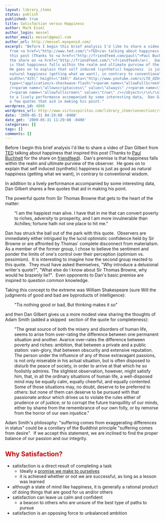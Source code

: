 ```yaml
---
layout: library_items
status: publish
published: true
title: Satisfaction versus Happiness
author: Mark Essel
author_login: messel
author_email: messel@gmail.com
author_url: http://messel.myopenid.com/
excerpt: "Before I begin this brief analysis I'd like to share a video of Dan Gilbert
  from <a href=\"http://www.ted.com/\">TED</a> talking about happiness that inspired
  this post (Thanks to <a href=\"http://friendfeed.com/paul\">Paul Buchheit</a> for
  the share on <a href=\"http://friendfeed.com/\">friendfeed</a>).  Dan's premise
  is that happiness falls within the realm and ultimate purview of the observer. 
  He goes on to explain that self induced (synthetic) happiness  is just as good as
  natural happiness (getting what we want), in contrary to conventional wisdom.\r\n\r\n<object
  width=\"425\" height=\"344\" data=\"http://www.youtube.com/v/LTO_dZUvbJA&amp;hl=en&amp;fs=1\"
  type=\"application/x-shockwave-flash\"><param name=\"allowFullScreen\" value=\"true\"
  /><param name=\"allowscriptaccess\" value=\"always\" /><param name=\"src\" value=\"http://www.youtube.com/v/LTO_dZUvbJA&amp;hl=en&amp;fs=1\"
  /><param name=\"allowfullscreen\" value=\"true\" /></object>\r\n\r\nIn addition
  to a lively performance accompanied by some interesting data,  Dan Gilbert shares
  a few quotes that aid in making his point."
wordpress_id: 4808
wordpress_url: http://www.victusspiritus.com/library_item/connection//satisfaction-versus-happiness/
date: '2009-05-31 04:29:08 -0400'
date_gmt: '2009-05-31 11:29:08 -0400'
categories: []
tags: []
comments: []
---
```

<p>Before I begin this brief analysis I'd like to share a video of Dan Gilbert from <a href="http://www.ted.com/">TED</a> talking about happiness that inspired this post (Thanks to <a href="http://friendfeed.com/paul">Paul Buchheit</a> for the share on <a href="http://friendfeed.com/">friendfeed</a>).  Dan's premise is that happiness falls within the realm and ultimate purview of the observer.  He goes on to explain that self induced (synthetic) happiness  is just as good as natural happiness (getting what we want), in contrary to conventional wisdom.</p>
<p><object width="425" height="344" data="http://www.youtube.com/v/LTO_dZUvbJA&amp;hl=en&amp;fs=1" type="application/x-shockwave-flash"><param name="allowFullScreen" value="true" /><param name="allowscriptaccess" value="always" /><param name="src" value="http://www.youtube.com/v/LTO_dZUvbJA&amp;hl=en&amp;fs=1" /><param name="allowfullscreen" value="true" /></object></p>
<p>In addition to a lively performance accompanied by some interesting data,  Dan Gilbert shares a few quotes that aid in making his point.<a id="more"></a><a id="more-4808"></a></p>
<p>The powerful quote from Sir Thomas Browne that gets to the heart of the matter:</p>
<p style="padding-left: 30px;">“I am the happiest man alive. I have that in me that can convert poverty to riches, adversity to prosperity, and I am more invulnerable than Achilles; fortune hath not one place to hit me."</p>
<p>Dan has struck the ball out of the park with this quote.  Observers are immediately either intrigued by the lucid optimistic confidence held by Sir Browne or are affronted by Thomas' complete disconnect from materialism.  As a member of the former group, I chose to believe the sentiment and ponder the limits of one's control over their perception (optimism vs. pessimism).  It is interesting to imagine how the second group reacted to this quote.  They must have asked themselves, "Why introduce a delusional writer's quote?", "What else do I know about Sir Thomas Browne, why would he brazenly lie?".  Even opponents to Dan's basic premise are inspired to question common knowledge.</p>
<p>Taking this concept to the extreme was William Shakespeare (sure Will the judgments of good and bad are byproducts of intelligence):</p>
<p style="padding-left: 30px;">"Tis nothing good or bad, But thinking makes it so"</p>
<p>and then Dan Gilbert gives us a more modest view sharing the thoughts of Adam Smith (added a skipped  section of the quote for completeness):</p>
<p style="padding-left: 30px;">"The great source of both the misery and disorders of human life, seems to arise from over-rating the difference between one permanent situation and another. Avarice over-rates the difference between poverty and riches: ambition, that between a private and a public station: vain-glory, that between obscurity and extensive reputation. The person under the influence of any of those extravagant passions, is not only miserable in his actual situation, but is often disposed to disturb the peace of society, in order to arrive at that which he so foolishly admires. The slightest observation, however, might satisfy him, that, in all the ordinary situations of human life, a well-disposed mind may be equally calm, equally cheerful, and equally contented. Some of those situations may, no doubt, deserve to be preferred to others: but none of them can deserve to be pursued with that passionate ardour which drives us to violate the rules either of prudence or of justice; or to corrupt the future tranquillity of our minds, either by shame from the remembrance of our own folly, or by remorse from the horror of our own injustice."</p>
<p>Adam Smith's philosophy: "suffering comes from exaggerating differences in status" could be a corollary of the Buddhist principle "suffering comes from desire".  If we accept this statement, we are inclined to find the proper balance of our passion and our integrity.</p>
<h2><span style="color: #c00000;">Why Satisfaction?</span></h2>
<ul>
<li>satisfaction is a direct result of completing a task
<ul>
<li>Ideally a <a href="http://www.victusspiritus.com/2009/05/14/promises-we-make-to-ourselves-are-beyond-duty/">promise we make to ourselves</a></li>
<li>it is achieved whether or not we are successful, as long as a lesson was learned</li>
</ul>
</li>
<li>although a state of mind like happiness, it is generally a rational product of doing things that are good for us and/or others</li>
<li>satisfaction can leave us calm and confident
<ul>
<li>a beacon to others who are unsure of the best type of paths to pursue</li>
</ul>
</li>
<li>satisfaction is an opposing force to unbalanced ambition</li>
</ul>
